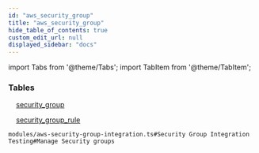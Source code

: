 ```yaml
---
id: "aws_security_group"
title: "aws_security_group"
hide_table_of_contents: true
custom_edit_url: null
displayed_sidebar: "docs"
---
```


import Tabs from '@theme/Tabs';
import TabItem from '@theme/TabItem';

<Tabs queryString="view">
  <TabItem value="components" label="Components" default>

### Tables

    [security_group](../../aws/tables/aws_security_group_entity.SecurityGroup)

    [security_group_rule](../../aws/tables/aws_security_group_entity.SecurityGroupRule)

</TabItem>
  <TabItem value="code-examples" label="Code examples">

```testdoc
modules/aws-security-group-integration.ts#Security Group Integration Testing#Manage Security groups
```

</TabItem>
</Tabs>

